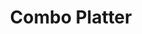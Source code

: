 ---
title: "Combo Platter"
description: "Chicken fingers, jalapeño poppers, onion rings, cheesesticks & fries (served with plum, and garlic sauces)"
price_s: ""
price_l: "15"
weight: "15"
---